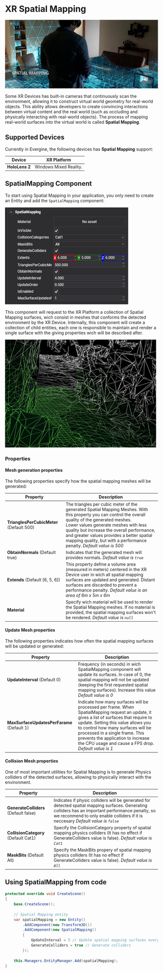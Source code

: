 # XR Spatial Mapping

![Spatial Mapping](images/spatialmapping_image.jpg)

Some XR Devices has built-in cameras that continuously scan the environment, allowing it to construct virtual world geometry for real-world objects. This ability allows developers to create convincing interactions between virtual content and the real world (such as occluding and physically interacting with real-world objects). The process of mapping real-world surfaces into the virtual world is called **Spatial Mapping**.

## Supported Devices

Currently in Evergine, the following devices has **Spatial Mapping** support:

| Device | XR Platform |
| --- | --- |
| **HoloLens 2** | Windows Mixed Reality. |

## SpatialMapping Component

To start using Spatial Mapping in your application, you only need to create an Entity and add the `SpatialMapping` component:

![SpatialMapping Component in Evergine Studio](images/spatialmapping_component.png)

This component will request to the XR Platform a collection of Spatial Mapping surfaces, wich consist in meshes that conforms the detected environment by the XR Device. Internally, this component will create a collection of child entities, each one is responsible to maintain and render a single surface with the giving properties wich will be described after.

![SpatialMapping](images/spatial-mapping-500px.png)

### Properties

#### Mesh generation properties

The following properties specify how the spatial mapping meshes will be generated:

| Property | Description |
| --- | --- |
| **TrianglesPerCubicMeter** (Default 500) | The triangles per cubic meter of the generated Spatial Mapping Meshes. With this property you can control the overall quality of the generated meshes. <br/> Lower values generate meshes with less quality but increase the overall performance, and greater values provides a better spatial mapping quality, but with a performance penalty. *Default value is 500* |
| **ObtainNormals** (Default true) |  Indicates that the generated mesh will provides normals. *Default value is `true`* |
| **Extends** (Default [6, 5, 6]) | This property define a volume area (measured in meters) centered in the XR Device user in wich all spatial mapping surfaces are updated and generated. Distant surfaces are discarded to prevent a performance penalty. *Default value is an area of 6m x 5m x 6m* |
| **Material** | Specify wich material will be used to render the Spatial Mapping meshes. If no material is provided, the spatial mapping surfaces won't be rendered. *Default value is `null`* |

#### Update Mesh properties

The following properties indicates how often the spatial mapping surfaces will be updated or generated:

| Property | Description |
| --- | --- |
| **UpdateInterval** (Default 0) | Frequency (in seconds) in wich SpatialMapping component will update its surfaces. In case of 0, the spatial mapping will not be updated (keeping the first requested spatial mapping surfaces). Increase this value *Default value is 0* |
| **MaxSurfaceUpdatesPerFarame** (Default 1) |  Indicate how many surfaces will be processed per frame. When SpatialMapping request an update, it gives a list of surfaces that require to update. Setting this value allows you to control how many surfaces will be processed in a single frame. This prevents the application to increase the CPU usage and cause a FPS drop. *Default value is 1* |

#### Collision Mesh properties

One of most important utilities for Spatial Mapping is to generate Physics colliders of the detected surfaces, allowing to physically interact with the environment.

| Property | Description |
| --- | --- |
| **GenerateColliders** (Default false) | Indicates if physic colliders will be generated for detected spatial mapping surfaces. Generating colliders has an important performance penalty, so we reconmend to only enable colliders if it is neccesary  *Default value is `false`* |
| **CollisionCategory** (Default Cat1) |  Specify the CollisionCategory property of spatial mapping physics colliders (It has no effect if GenerateColliders value is false). *Default value is `Cat1`* |
| **MaskBits** (Default All) |  Specify the MaskBits propery of spatial mapping physics colliders (It has no effect if GenerateColliders value is false). *Default value is `All`* |

## Using SpatialMapping from code

```csharp
protected override void CreateScene()
{
    base.CreateScene();

    // Spatial Mapping entity
    var spatialMapping = new Entity()
        .AddComponent(new Transform3D())
        .AddComponent(new SpatialMapping() 
        { 
            UpdateInterval = 5 // Update spatial mapping surfaces every 5 seconds
            GenerateColliders = true // Generate colliders
        });

    this.Managers.EntityManager.Add(spatialMapping);
}
```